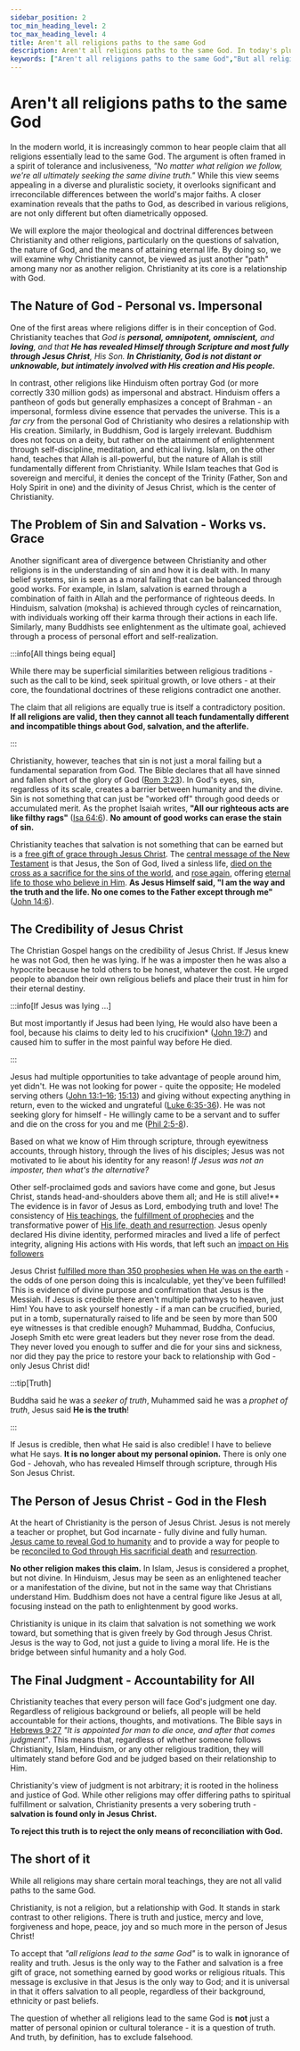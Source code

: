 ```yaml
---
sidebar_position: 2
toc_min_heading_level: 2
toc_max_heading_level: 4
title: Aren't all religions paths to the same God
description: Aren't all religions paths to the same God. In today's pluralistic society, the idea that 'all religions lead to the same God' is often seen as an inclusive, tolerant view. This article examines the distinctions between Christianity and other world religions like Hinduism, Buddhism, and Islam, focusing on key concepts such as salvation, the nature of God, and the path to eternal life. We explore how Christianity's exclusive truth claims, particularly the role of Jesus Christ, challenge the notion that all religions are simply different routes to the same divine being.
keywords: ["Aren't all religions paths to the same God","But all religions are a path to the same God","Christianity and other religions","Religious pluralism","Truth in Christianity","Jesus as the only way","Comparative religion","inclusive religion","tolerance for all religions","The uniqueness of Christ","World religions and salvation","Aren't all religions basically the same?"]
---
```


# Aren't all religions paths to the same God

In the modern world, it is increasingly common to hear people claim that all religions essentially lead to the same God.
The argument is often framed in a spirit of tolerance and inclusiveness, *"No matter what religion we follow, we're all
ultimately seeking the same divine truth."* While this view seems appealing in a diverse and pluralistic society, it
overlooks significant and irreconcilable differences between the world's major faiths. A closer examination reveals
that the paths to God, as described in various religions, are not only different but often diametrically opposed.

We will explore the major theological and doctrinal differences between Christianity and other religions, particularly
on the questions of salvation, the nature of God, and the means of attaining eternal life. By doing so, we will examine
why Christianity cannot, be viewed as just another "path" among many nor as another religion. Christianity at its core is
a relationship with God.

## The Nature of God - Personal vs. Impersonal

One of the first areas where religions differ is in their conception of God. Christianity teaches that *God is **personal,
omnipotent, omniscient,** and **loving**, and that **He has revealed Himself through Scripture and most fully through Jesus
Christ**, His Son. **In Christianity, God is not distant or unknowable, but intimately involved with His creation and His people.***

In contrast, other religions like Hinduism often portray God (or more correctly 330 million gods) as impersonal and abstract.
Hinduism offers a pantheon of gods but generally emphasizes a concept of Brahman - an impersonal, formless divine essence
that pervades the universe. This is a *far cry* from the personal God of Christianity who desires a relationship with His
creation. Similarly, in Buddhism, God is largely irrelevant. Buddhism does not focus on a deity, but rather on the
attainment of enlightenment through self-discipline, meditation, and ethical living. Islam, on the other hand, teaches
that Allah is all-powerful, but the nature of Allah is still fundamentally different from Christianity. While Islam
teaches that God is sovereign and merciful, it denies the concept of the Trinity (Father, Son and Holy Spirit in one) and
the divinity of Jesus Christ, which is the center of Christianity. 

## The Problem of Sin and Salvation - Works vs. Grace

Another significant area of divergence between Christianity and other religions is in the understanding of sin and how
it is dealt with. In many belief systems, sin is seen as a moral failing that can be balanced through good works. For
example, in Islam, salvation is earned through a combination of faith in Allah and the performance of righteous deeds.
In Hinduism, salvation (moksha) is achieved through cycles of reincarnation, with individuals working off their karma
through their actions in each life. Similarly, many Buddhists see enlightenment as the ultimate goal, achieved through
a process of personal effort and self-realization.

:::info[All things being equal]

While there may be superficial similarities between religious traditions - such as the call to be kind, seek
spiritual growth, or love others - at their core, the foundational doctrines of these religions contradict one another.

The claim that all religions are equally true is itself a contradictory position. **If all religions are valid, then they
cannot all teach fundamentally different and incompatible things about God, salvation, and the afterlife.**

:::

Christianity, however, teaches that sin is not just a moral failing but a fundamental separation from God. The Bible
declares that all have sinned and fallen short of the glory of God
([Rom 3:23](https://www.biblegateway.com/passage/?search=rom%203%3A23&version=NKJV)). In God's eyes, sin, regardless
of its scale, creates a barrier between humanity and the divine. Sin is not something that can just be "worked off"
through good deeds or accumulated merit. As the prophet Isaiah writes, **"All our righteous acts are like filthy rags"**
([Isa 64:6](https://www.biblegateway.com/passage/?search=isa%2064%3A6&version=NKJV)). 
**No amount of good works can erase the stain of sin.**

Christianity teaches that salvation is not something that can be earned but is a
[free gift of grace through Jesus Christ](../../jesus/because-he-lives/grace-and-empowerment.md).
The [central message of the New Testament](../../jesus/crediblilty/why-jesus-came.md) is that Jesus, the Son of God,
lived a sinless life,
[died on the cross as a sacrifice for the sins of the world](../../jesus/because-he-lives/salvation-and-redemption.md),
and [rose again](../../jesus/crediblilty/the-resurrection.md), offering
[eternal life to those who believe in Him](../../jesus/because-he-lives/i-can-face-tomorrow.md).
**As Jesus Himself said, "I am the way and the truth and the life. No one comes to the Father except through me"**
([John 14:6](https://www.biblegateway.com/passage/?search=john%2014%3A6&version=NKJV)).

## The Credibility of Jesus Christ

The Christian Gospel hangs on the credibility of Jesus Christ. If Jesus knew he was not God,
then he was lying. If he was a imposter then he was also a hypocrite because he told others
to be honest, whatever the cost. He urged people to abandon their own religious beliefs
and place their trust in him for their eternal destiny. 

:::info[If Jesus was lying ...]

But most importantly if Jesus had been lying, He would also have been a fool, because his claims
to deity led to his crucifixion* ([John 19:7](https://www.biblegateway.com/passage/?search=John%2019%3A7&version=NKJV))
and caused him to suffer in the most painful way before He died.

:::

Jesus had multiple opportunities to take advantage of people around him, yet didn't. He was not
looking for power - quite the opposite; He modeled serving others
([John 13:1–16](https://www.biblegateway.com/passage/?search=John%2013%3A1%E2%80%9316&version=NKJV);
[15:13](https://www.biblegateway.com/passage/?search=John%2015%3A13&version=NKJV)) and
giving without expecting anything in return, even to the wicked and ungrateful
([Luke 6:35-36](https://www.biblegateway.com/passage/?search=Luke%206%3A35-36&version=NKJV)).
He was not seeking glory for himself - He willingly came to be a servant and to suffer and die
on the cross for you and me ([Phil 2:5-8](https://www.biblegateway.com/passage/?search=Philippians%202%3A5-8&version=NKJV)).

Based on what we know of Him through scripture, through eyewitness accounts, through history,
through the lives of his disciples; Jesus was not motivated to lie about his identity for any
reason!  *If Jesus was not an imposter, then what's the alternative?*

Other self-proclaimed gods and saviors have come and gone, but Jesus Christ, stands
head-and-shoulders above them all; and He is still alive!** The evidence is in favor of Jesus as Lord,
embodying truth and love! The consistency of [His teachings](../../jesus/crediblilty/teachings-of-jesus.md),
the [fulfillment of prophecies](../../jesus/crediblilty/prophecies-fulfilled.md) and the transformative power of
[His life, death and resurrection](../../jesus/crediblilty/is-jesus-alive.md). Jesus openly declared
His divine identity, performed miracles and lived a life of perfect integrity, aligning
His actions with His words, that left such an [impact on His followers](../../jesus/crediblilty/the-martyrs.md)

Jesus Christ [fulfilled more than 350 prophesies when He was on the earth](../../jesus/crediblilty/prophecies-fulfilled.md) -
the odds of one person doing this is incalculable, yet they've been fulfilled! This is evidence
of divine purpose and confirmation that Jesus is the Messiah. If Jesus is credible there aren't
multiple pathways to heaven, just Him! You have to ask yourself honestly - if a man can be crucified,
buried, put in a tomb, supernaturally raised to life and be seen by more than 500 eye witnesses
is that credible enough? Muhammad, Buddha, Confucius, Joseph Smith etc were great leaders but they never
rose from the dead. They never loved you enough to suffer and die for your sins and sickness,
nor did they pay the price to restore your back to relationship with God - only Jesus Christ did!

:::tip[Truth]

Buddha said he was a *seeker of truth*, Muhammed said he was a *prophet of truth*,
Jesus said **He is the truth**!

:::

If Jesus is credible, then what He said is also credible! I have to believe what He says. **It
is no longer about my personal opinion.** There is only one God - Jehovah, who has revealed Himself
through scripture, through His Son Jesus Christ.

## The Person of Jesus Christ - God in the Flesh

At the heart of Christianity is the person of Jesus Christ. Jesus is not merely a teacher or prophet,
but God incarnate - fully divine and fully human. [Jesus came to reveal God to humanity](../../jesus/crediblilty/why-jesus-came.md)
and to provide a way for people to be [reconciled to God through His sacrificial death](../../jesus/because-he-lives/salvation-and-redemption.md)
and [resurrection](../../jesus/crediblilty/the-resurrection.md).

**No other religion makes this claim.** In Islam, Jesus is considered a prophet, but not divine. In Hinduism,
Jesus may be seen as an enlightened teacher or a manifestation of the divine, but not in the same way that
Christians understand Him. Buddhism does not have a central figure like Jesus at all, focusing instead
on the path to enlightenment by good works.

Christianity is unique in its claim that salvation is not something we work toward, but something that
is given freely by God through Jesus Christ. Jesus is the way to God, not just a guide to living a moral
life. He is the bridge between sinful humanity and a holy God.

## The Final Judgment - Accountability for All

Christianity teaches that every person will face God's judgment one day. Regardless of religious background
or beliefs, all people will be held accountable for their actions, thoughts, and motivations. The Bible says
in [Hebrews 9:27](https://www.biblegateway.com/passage/?search=heb%209%3A27&version=NKJV) *"It is appointed
for man to die once, and after that comes judgment"*. This means that, regardless of whether someone follows
Christianity, Islam, Hinduism, or any other religious tradition, they will ultimately stand before God and
be judged based on their relationship to Him.

Christianity's view of judgment is not arbitrary; it is rooted in the holiness and justice of God. While other
religions may offer differing paths to spiritual fulfillment or salvation, Christianity presents a very sobering
truth - **salvation is found only in Jesus Christ.**

**To reject this truth is to reject the only means of reconciliation with God.**

## The short of it

While all religions may share certain moral teachings, they are not all valid paths to the same God.

Christianity, is not a religion, but a relationship with God. It stands in stark contrast to other religions.
There is truth and justice, mercy and love, forgiveness and hope, peace, joy and so much more in the person of
Jesus Christ! 

To accept that *"all religions lead to the same God"* is to walk in ignorance of reality and truth. Jesus is the
only way to the Father and salvation is a free gift of grace, not something earned by good works or religious
rituals. This message is exclusive in that Jesus is the only way to God; and it is universal in that it offers
salvation to all people, regardless of their background, ethnicity or past beliefs.

The question of whether all religions lead to the same God is **not** just a matter of personal opinion or
cultural tolerance - it is a question of truth. And truth, by definition, has to exclude falsehood.
